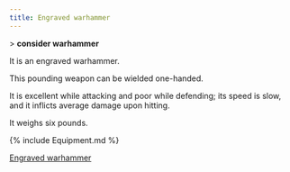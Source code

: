 ```yaml
---
title: Engraved warhammer
---
```


\> **consider warhammer**

It is an engraved warhammer.

This pounding weapon can be wielded one-handed.

It is excellent while attacking and poor while defending; its speed is
slow, and it inflicts average damage upon hitting.

It weighs six pounds.

{% include Equipment.md %}

[Engraved warhammer](Category:_Concussion_weapons "wikilink")